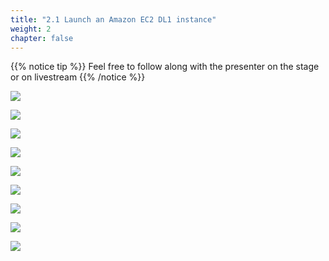 ```yaml
---
title: "2.1 Launch an Amazon EC2 DL1 instance"
weight: 2
chapter: false
---
```


{{% notice tip %}}
Feel free to follow along with the presenter on the stage or on livestream
{{% /notice %}}


![](/images/setup/setup13-1.jpg)

![](/images/setup/setup13-2.jpg)

![](/images/setup/setup14.jpg)

![](/images/setup/setup15.jpg)

![](/images/setup/setup16.jpg)

![](/images/setup/setup17.jpg)

![](/images/setup/setup18.jpg)

![](/images/setup/setup19.jpg)

![](/images/setup/setup20.jpg)
